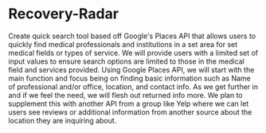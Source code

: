 # Recovery-Radar

Create quick search tool based off Google's Places API that allows users to quickly find medical professionals and institutions in a set area for set medical fields or types of service. We will provide users with a limited set of input values to ensure search options are limited to those in the medical field and services provided. Using Google Places API, we will start with the main function and focus being on finding basic information such as Name of professional and/or office, location, and contact info. As we get further in and if we feel the need, we will flesh out returned info more.
We plan to supplement this with another API from a group like Yelp where we can let users see reviews or additional information from another source about the location they are inquiring about.

